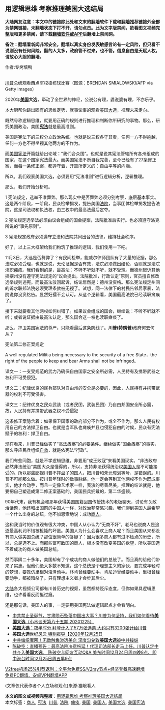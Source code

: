  <h2>用逻辑思维 考察推理美国大选结局</h2> <p class="notice"><b>大陆网友注意：本文中的链接除此处和文末的<a href="https://github.com/bannedbook/fanqiang" >翻墙</a>软件下载和<a href="https://github.com/killgcd/justmysocks/blob/master/README.md">翻墙推荐</a>链接外全部为禁网链接，未翻墙状态下打不开，请勿点击。此为文字版禁闻，欲看图文视频完整版和更多禁闻，请下载<a href="https://github.com/bannedbook/fanqiang">翻墙软件或APP</a>后翻墙上禁闻网。</p><p>备注：翻墙看新闻非常安全，翻墙以真实身份发表敏感言论有一定风险，但只看不说则没有任何风险，翻的人太多，政府管不过来，也不管。信息自由是天赋人权，请放心大胆的翻墙。</b></p>  <div class="entry"> <p>作者:专烤填鸭</p> <p><br /> <a href="https://www.bannedbook.org/bnews/tag/%e5%b7%9d%e6%99%ae/" class="st_tag internal_tag" rel="tag" title="标签 川普 下的日志">川普</a>总统观看西点军校橄榄球比赛（图源：BRENDAN SMIALOWSKI/AFP via Getty Images） </p> <p> 2020年<strong><a href="https://www.bannedbook.org/bnews/tag/%e7%be%8e%e5%9b%bd/" class="st_tag internal_tag" rel="tag" title="标签 美国 下的日志">美国</a>大选</strong>，牵动了全世界的神经，公说公有理，婆说婆有理，不亦乐乎。 </p> <p>本大厨帮你跳出固有的思维定势，就事论事的观看<a href="https://www.bannedbook.org/bnews/tag/%e7%be%8e%e5%9b%bd%e5%a4%a7%e9%80%89/" class="st_tag internal_tag" rel="tag" title="标签 美国大选 下的日志">美国大选</a>，推理未来走向。 </p> <p>既然号称逻辑思维，就要用正确的规则进行推理和判断你所研究的事物。那么，研究美国政治，美国<strong><a href="https://www.bannedbook.org/bnews/tag/%e5%ae%aa%e6%b3%95/" class="st_tag internal_tag" rel="tag" title="标签 宪法 下的日志">宪法</a></strong>就是最高准则。 </p> <p>美国是宪法下的三权分立政治系统。也就是说三权各守其责，任何一方不得逾越，任何一方也不得坐视其他两方的不作为。 </p> <p>而<a href="https://www.bannedbook.org/bnews/tag/%E7%BE%8E%E5%9B%BD%E5%AE%AA%E6%B3%95/" class="st_tag internal_tag" rel="tag" title="标签 美国宪法 下的日志">美国宪法</a>开篇就给出论域：“我们合众国”。也就是说其宪法管辖所有各州组成的国家，在这个国家宪法最大。而美国宪法不断自我完善，至今已经有了27条修正案，而每一条修正案，都遵守着，开篇所定义的：自由平等的内涵。 </p>  <p>所以，我们观察美国大选，必须要用“宪法准则”进行逻辑分析，逻辑推理。 </p> <p>那么，我们开始分析吧。 </p> <p>1 宪法规定，选举不准舞弊。那么现实中是否舞弊必须分别考察，底层基本事实。这是两个阶段，一阶段，民众检举揭发，提告美国<a href="https://www.bannedbook.org/bnews/tag/%e6%b3%95%e9%99%a2/" class="st_tag internal_tag" rel="tag" title="标签 法院 下的日志">法院</a>，当事团体检举揭发提告法院，这是司法权和执法权，由三权中的最高法最后定夺。 </p> <p>2 宪法规定选举法必须由议会组成的国会提案，法院批准后实行。也必须遵守洛克所说的“事先原则”。 </p> <p>3 宪法规定政府必须遵守立法和法院共同出台的法律，维持社会秩序。 </p> <p>好了，以上三大框架给我们构筑了推理的逻辑，我们使用一下吧。 </p> <p>11月3日，大选是否舞弊了？有民间检举，鲍威尔律师团队有了大量的证据，那么法院必须受理，也就是说，无论证据是否有效，法院必须做出结论，否则就是法院渎职<a href="https://www.bannedbook.org/bnews/tag/%E7%98%AB%E7%97%AA/" class="st_tag internal_tag" rel="tag" title="标签 瘫痪 下的日志">瘫痪</a>。我们看到的是，最高法：不听不听就不听，就不受理。而德州起诉其他摇摆州没有遵守宪法规定的“议会提出，法院批准，行政认定”原则，官员擅自修改选举规则违宪。而最高法驳回起诉，结论居然是：德州没资格。那么宪法规定州间的诉求联邦法院必须受理条款被无视了。试想，同一法律下的村民告邻居家暴，法院说你没资格告。显然妇孺不会认可。从这个逻辑看，美国最高法院已经渎职瘫痪了。 </p>  <p>接下来就要看其他两权如何纠错了。如果议会组成的国会，继续说：不听不听就不听；或者说证据由最高法认定，那么国会这一权也渎职瘫痪了。 </p> <p>那么，捍卫美国宪法的尊严，只能看最后这条防线了。<strong>川普(特朗普)</strong>政府何去何从？ </p> <p>宪法第二修正案规定 </p> <p>A well regulated Militia being necessary to the security of a free State，the right of the people to keep and bear Arms shall not be infringed。 </p> <p>译文一：一支受规范的武力乃确保自由国家之安全所必需，人民持有及携带武器之权利不可受侵犯。 </p> <p>译文二：纪律优良的民兵部队对自由州的安全是必要的，因此，人民持有并携带武器的权利不可受侵害。 </p> <p>译文三：纪律优良之民众武装（或者民团，武装民团）乃自由邦国安全所必需，故，人民持有并携带武器之权不受侵犯 </p>  <p>这条修正案隐含着：如果保卫国家的政府部分不作为，或全不作为，那么人民有权用自己的方法捍卫自由。也就是当军队也瘫痪并且也侵犯自由的时候，民众有宪法赋予的权利：捍卫自由。 </p> <p>现在看来，川普已经做实了“高法瘫痪”的必要条件。继续做实“国会瘫痪”的事实，那么呼应民兵组织<span class='wp_keywordlink'><a href="https://www.bannedbook.org/forum5/topic42.html" title="萨斯、诚信与自救" target="_blank">自救</a></span>，就是依宪法“行政”。 </p> <p>我们有些同胞，就是不学逻辑思维，非要用“成王败寇”来看美国现实。“非法政府必然非法统治”美国大众是懂得的，所以，支持非法获得统治权<a href="https://www.bannedbook.org/bnews/tag/%E7%BE%8E%E5%9B%BD%E4%BA%BA/" class="st_tag internal_tag" rel="tag" title="标签 美国人 下的日志">美国人</a>是不可能接受的。所以那些鄙视川普不摔盘子的国人，把川普和朱元璋划等号，是错误的。川普不可能那么做。按川普年轻时的做事脉络，他一定会等到其他两权不作为既成事实，他才会动手，而且一定像艺术家一样，表演的尽善尽美，推理的结论就是，他要把自己塑造成第二修正案基础的，美国民兵拥戴的，第二华盛顿。 </p> <p>90年代末，我有机会和那年获得美国国籍回国传授技术的老板聊天，讨论有关政治话题，他还和出国前的<span class='wp_keywordlink_affiliate'><a href="https://www.bannedbook.org/" title="中国" target="_blank">中国</a></span>人一样，对政治非常感兴趣，我们聊到美国人最希望一个什么出身的总统，他不加思索地说：成功<a href="https://www.bannedbook.org/bnews/tag/%E5%95%86%E4%BA%BA/" class="st_tag internal_tag" rel="tag" title="标签 商人 下的日志">商人</a>。 </p> <p>这和我当时的价值观有很大冲突，中国人从小认为“无商不奸”。老马也说商人是追逐最高利润不惜被枪毙的坏蛋。美国人为什么会喜欢上商人呢？而且美国从来都没有商人做美国总统？那位很简单的答疑了：因为很多商人都有过不检点的历史，所以，总是选不上。而那些富可敌国的商人，根本没有改变美国的欲望，所以美国选不着成功的商人做美国总统。 </p> <p>然而事隔二十多年，美国却有了个成功的商人做他们的总统了。而且真的给他们带来了实惠。但他们绝大多数不知道，这个总统是个理想主义的家伙，要完成年轻时的梦想，要效仿里根对沼泽动手。林肯曾经要动手，肯尼迪曾经要动手，里根曾经要动手，都被暗杀了。只有理想主义者才会步其后尘。 </p> <p><span class='wp_keywordlink_affiliate'><a href="https://www.bannedbook.org/" title="大陆" target="_blank">大陆</a></span>各大视频公司都有川普历史的视频，虽然都持贬斥态度，但你如果具逻辑思维，也许看看反而挺过瘾。 </p>  <p>还是那句话，美国人的事，一定要用美国宪法做逻辑起点才会看明白。 </p> <ul class='op-related-articles' title='相关阅读'> <li><a href='https://www.bannedbook.org/bnews/bannedvideo/20201225/1454968.html' target='_blank'>中共禁止圣诞节，甘肃陨石坠落中国出大事？川普为何坚持，我们如何看待<b>美国大选</b>（小木谈天第八十五期 20201225）</a></li> <li><a href='https://www.bannedbook.org/bnews/cnnews/20201225/1454794.html' target='_blank'><b>美国大选</b>：夜半时分 拜登计入了57万张选票 大约只有3200张计给川普</a></li> <li><a href='https://www.bannedbook.org/bnews/taiwannews/20201225/1454765.html' target='_blank'><b>美国大选</b>世纪风云 特别报导【2020年12月25日</a></li> <li><a href='https://www.bannedbook.org/bnews/cbnews/20201225/1454752.html' target='_blank'>中共编织魔网！无数触角渗透美企 深度勾兑致<b>美国大选</b>被中共操纵</a></li> <li><a href='https://www.bannedbook.org/bnews/cbnews/20201225/1454520.html' target='_blank'>陈破空：直播预告：最高法院决意拖延！代理司法部长走马上任。川普认定中共介入<b>美国大选</b>。 陈破空与网友互动Q&amp;A 美东时间12月24日周四晚8点、即中港台时间12月25日周五早9点</a></li> </ul> <p class="texttj"> <a href="https://github.com/bannedbook/fanqiang/wiki/V2ray%E6%9C%BA%E5%9C%BA" target="_blank">V2free机场25%引荐返利：全平台免费SS/V2ray节点+经济套餐高速翻墙</a><br/> <a href="https://github.com/bannedbook/fanqiang/wiki/%E7%A6%81%E9%97%BB%E7%BD%91%E5%AE%89%E5%8D%93%E7%BF%BB%E5%A2%99%E6%96%B0%E9%97%BBAPP" target="_blank">免费PC翻墙、安卓VPN翻墙APP</a></p><p> (文章仅代表作者个人立场和观点)来源:猫眼看人</p><a name='sharetosocial'></a>       <div><b>本文的图文或视频完整版</b>：<a href='https://www.bannedbook.org/bnews/comments/20201226/1455198.html'>用逻辑思维 考察推理美国大选结局</a></div>  </div><!--END ENTRY--> <div class="postfooter"> <div>本文标签：<a href="https://www.bannedbook.org/bnews/tag/%E5%95%86%E4%BA%BA/" rel="tag">商人</a>, <a href="https://www.bannedbook.org/bnews/tag/%e5%ae%aa%e6%b3%95/" rel="tag">宪法</a>, <a href="https://www.bannedbook.org/bnews/tag/%e5%b7%9d%e6%99%ae/" rel="tag">川普</a>, <a href="https://www.bannedbook.org/bnews/tag/%e6%b3%95%e9%99%a2/" rel="tag">法院</a>, <a href="https://www.bannedbook.org/bnews/tag/%E7%98%AB%E7%97%AA/" rel="tag">瘫痪</a>, <a href="https://www.bannedbook.org/bnews/tag/%e7%be%8e%e5%9b%bd/" rel="tag">美国</a>, <a href="https://www.bannedbook.org/bnews/tag/%E7%BE%8E%E5%9B%BD%E4%BA%BA/" rel="tag">美国人</a>, <a href="https://www.bannedbook.org/bnews/tag/%e7%be%8e%e5%9b%bd%e5%a4%a7%e9%80%89/" rel="tag">美国大选</a>, <a href="https://www.bannedbook.org/bnews/tag/%E7%BE%8E%E5%9B%BD%E5%AE%AA%E6%B3%95/" rel="tag">美国宪法</a></div>  </div><!--END POSTFOOTER--> 